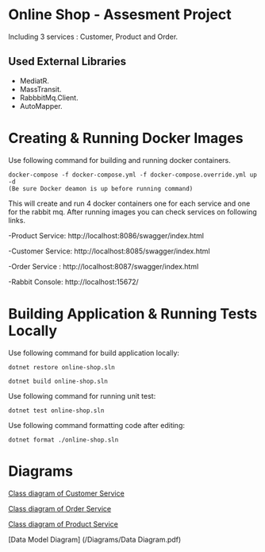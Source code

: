 
# Online Shop  - Assesment Project
Including 3 services : Customer, Product and Order.

## Used External Libraries

- MediatR.
- MassTransit.
- RabbbitMq.Client.
- AutoMapper.

# Creating & Running Docker Images 

Use following command for building and running docker containers.
```
docker-compose -f docker-compose.yml -f docker-compose.override.yml up -d
(Be sure Docker deamon is up before running command)
```
This will create and run 4 docker containers one for each service and one for the rabbit mq.
After running images you can check services on following links.

-Product Service: http://localhost:8086/swagger/index.html

-Customer Service: http://localhost:8085/swagger/index.html

-Order Service : http://localhost:8087/swagger/index.html

-Rabbit Console: http://localhost:15672/

# Building Application & Running Tests Locally

Use following command for build application locally:
```
dotnet restore online-shop.sln

dotnet build online-shop.sln

```
Use following command for running unit test:

```
dotnet test online-shop.sln

```
Use following command formatting code after editing:

```
dotnet format ./online-shop.sln

```
# Diagrams


[Class diagram of Customer Service](/Diagrams/CustomerServiceClassDiagram.png)

[Class diagram of Order Service](/Diagrams/OrderServiceClassDiagram.png)

[Class diagram of Product Service](/Diagrams/ProductServiceClassDiagram.png)

[Data Model Diagram] (/Diagrams/Data Diagram.pdf)



